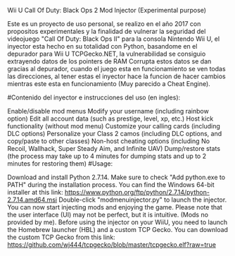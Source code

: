 Wii U Call Of Duty: Black Ops 2 Mod Injector (Experimental purpose)

Este es un proyecto de uso personal, se realizo en el año 2017 con propositos experimentales y la finalidad de vulnerar la seguridad del videojuego "Call Of Duty: Black Ops II" para la consola Nintendo Wii U, el inyector esta hecho en su totalidad con Python, basandome en el depurador para Wii U TCPGecko.NET, la vulnerabilidad se consiguio extrayendo datos de los pointers de RAM Corrupta estos datos se dan gracias al depurador, cuando el juego esta en funcionamiento se ven todas las direcciones, al tener estas el inyector hace la funcion de hacer cambios mientras este esta en funcionamiento (Muy parecido a Cheat Engine).

#Contenido del inyector e instrucciones del uso (en ingles):

Enable/disable mod menus
Modify your username (including rainbow option)
Edit all account data (such as prestige, level, xp, etc.)
Host kick functionality (without mod menu)
Customize your calling cards (including DLC options)
Personalize your Class 2 camos (including DLC options, and copy/paste to other classes)
Non-host cheating options (including No Recoil, Wallhack, Super Steady Aim, and Infinite UAV)
Dump/restore stats (the process may take up to 4 minutes for dumping stats and up to 2 minutes for restoring them)
#Usage:

Download and install Python 2.7.14. Make sure to check "Add python.exe to PATH" during the installation process. You can find the Windows 64-bit installer at this link: https://www.python.org/ftp/python/2.7.14/python-2.7.14.amd64.msi
Double-click "modmenuinjector.py" to launch the injector.
You can now start injecting mods and enjoying the game. Please note that the user interface (UI) may not be perfect, but it is intuitive. (Mods no provided by me).
Before using the injector on your WiiU, you need to launch the Homebrew launcher (HBL) and a custom TCP Gecko. You can download the custom TCP Gecko from this link: https://github.com/wj444/tcpgecko/blob/master/tcpgecko.elf?raw=true

